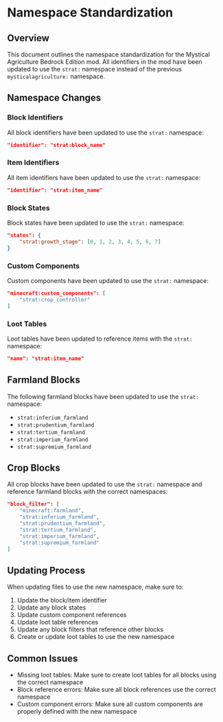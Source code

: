 # Namespace Standardization

## Overview

This document outlines the namespace standardization for the Mystical Agriculture Bedrock Edition mod. All identifiers in the mod have been updated to use the `strat:` namespace instead of the previous `mysticalagriculture:` namespace.

## Namespace Changes

### Block Identifiers

All block identifiers have been updated to use the `strat:` namespace:

```json
"identifier": "strat:block_name"
```

### Item Identifiers

All item identifiers have been updated to use the `strat:` namespace:

```json
"identifier": "strat:item_name"
```

### Block States

Block states have been updated to use the `strat:` namespace:

```json
"states": {
    "strat:growth_stage": [0, 1, 2, 3, 4, 5, 6, 7]
}
```

### Custom Components

Custom components have been updated to use the `strat:` namespace:

```json
"minecraft:custom_components": [
    "strat:crop_controller"
]
```

### Loot Tables

Loot tables have been updated to reference items with the `strat:` namespace:

```json
"name": "strat:item_name"
```

## Farmland Blocks

The following farmland blocks have been updated to use the `strat:` namespace:

- `strat:inferium_farmland`
- `strat:prudentium_farmland`
- `strat:tertium_farmland`
- `strat:imperium_farmland`
- `strat:supremium_farmland`

## Crop Blocks

All crop blocks have been updated to use the `strat:` namespace and reference farmland blocks with the correct namespaces:

```json
"block_filter": [
    "minecraft:farmland",
    "strat:inferium_farmland",
    "strat:prudentium_farmland",
    "strat:tertium_farmland",
    "strat:imperium_farmland",
    "strat:supremium_farmland"
]
```

## Updating Process

When updating files to use the new namespace, make sure to:

1. Update the block/item identifier
2. Update any block states
3. Update custom component references
4. Update loot table references
5. Update any block filters that reference other blocks
6. Create or update loot tables to use the new namespace

## Common Issues

- Missing loot tables: Make sure to create loot tables for all blocks using the correct namespace
- Block reference errors: Make sure all block references use the correct namespace
- Custom component errors: Make sure all custom components are properly defined with the new namespace
